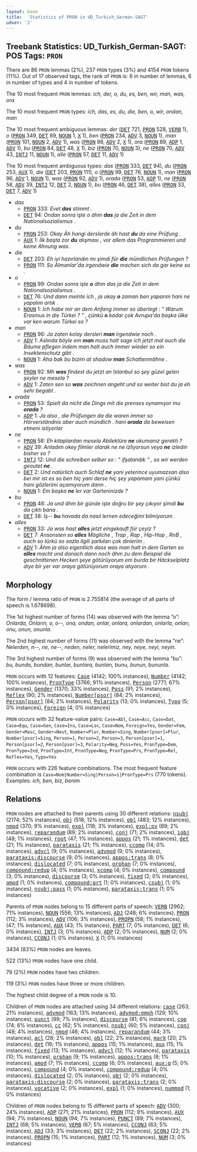 ```yaml
---
layout: base
title:  'Statistics of PRON in UD_Turkish_German-SAGT'
udver: '2'
---
```


## Treebank Statistics: UD_Turkish_German-SAGT: POS Tags: `PRON`

There are 86 `PRON` lemmas (2%), 237 `PRON` types (3%) and 4154 `PRON` tokens (11%).
Out of 17 observed tags, the rank of `PRON` is: 6 in number of lemmas, 6 in number of types and 4 in number of tokens.

The 10 most frequent `PRON` lemmas: <em>ich, der, o, du, es, ben, wir, man, was, ora</em>

The 10 most frequent `PRON` types:  <em>ich, das, es, du, die, ben, o, wir, ondan, man</em>

The 10 most frequent ambiguous lemmas: <em>der</em> (<tt><a href="qtd_sagt-pos-DET.html">DET</a></tt> 721, <tt><a href="qtd_sagt-pos-PRON.html">PRON</a></tt> 528, <tt><a href="qtd_sagt-pos-VERB.html">VERB</a></tt> 1), <em>o</em> (<tt><a href="qtd_sagt-pos-PRON.html">PRON</a></tt> 349, <tt><a href="qtd_sagt-pos-DET.html">DET</a></tt> 89, <tt><a href="qtd_sagt-pos-NOUN.html">NOUN</a></tt> 1, <tt><a href="qtd_sagt-pos-X.html">X</a></tt> 1), <em>ben</em> (<tt><a href="qtd_sagt-pos-PRON.html">PRON</a></tt> 234, <tt><a href="qtd_sagt-pos-ADV.html">ADV</a></tt> 3, <tt><a href="qtd_sagt-pos-NOUN.html">NOUN</a></tt> 1), <em>man</em> (<tt><a href="qtd_sagt-pos-PRON.html">PRON</a></tt> 101, <tt><a href="qtd_sagt-pos-NOUN.html">NOUN</a></tt> 2, <tt><a href="qtd_sagt-pos-ADV.html">ADV</a></tt> 1), <em>was</em> (<tt><a href="qtd_sagt-pos-PRON.html">PRON</a></tt> 98, <tt><a href="qtd_sagt-pos-ADV.html">ADV</a></tt> 2, <tt><a href="qtd_sagt-pos-X.html">X</a></tt> 1), <em>ora</em> (<tt><a href="qtd_sagt-pos-PRON.html">PRON</a></tt> 89, <tt><a href="qtd_sagt-pos-ADP.html">ADP</a></tt> 1, <tt><a href="qtd_sagt-pos-ADV.html">ADV</a></tt> 1), <em>bu</em> (<tt><a href="qtd_sagt-pos-PRON.html">PRON</a></tt> 84, <tt><a href="qtd_sagt-pos-DET.html">DET</a></tt> 48, <tt><a href="qtd_sagt-pos-X.html">X</a></tt> 1), <em>biz</em> (<tt><a href="qtd_sagt-pos-PRON.html">PRON</a></tt> 70, <tt><a href="qtd_sagt-pos-NOUN.html">NOUN</a></tt> 3), <em>ne</em> (<tt><a href="qtd_sagt-pos-PRON.html">PRON</a></tt> 70, <tt><a href="qtd_sagt-pos-ADV.html">ADV</a></tt> 43, <tt><a href="qtd_sagt-pos-INTJ.html">INTJ</a></tt> 11, <tt><a href="qtd_sagt-pos-NOUN.html">NOUN</a></tt> 1), <em>alle</em> (<tt><a href="qtd_sagt-pos-PRON.html">PRON</a></tt> 57, <tt><a href="qtd_sagt-pos-DET.html">DET</a></tt> 11, <tt><a href="qtd_sagt-pos-ADV.html">ADV</a></tt> 1)

The 10 most frequent ambiguous types:  <em>das</em> (<tt><a href="qtd_sagt-pos-PRON.html">PRON</a></tt> 333, <tt><a href="qtd_sagt-pos-DET.html">DET</a></tt> 94), <em>du</em> (<tt><a href="qtd_sagt-pos-PRON.html">PRON</a></tt> 253, <tt><a href="qtd_sagt-pos-AUX.html">AUX</a></tt> 1), <em>die</em> (<tt><a href="qtd_sagt-pos-DET.html">DET</a></tt> 203, <tt><a href="qtd_sagt-pos-PRON.html">PRON</a></tt> 111), <em>o</em> (<tt><a href="qtd_sagt-pos-PRON.html">PRON</a></tt> 99, <tt><a href="qtd_sagt-pos-DET.html">DET</a></tt> 76, <tt><a href="qtd_sagt-pos-NOUN.html">NOUN</a></tt> 1), <em>man</em> (<tt><a href="qtd_sagt-pos-PRON.html">PRON</a></tt> 96, <tt><a href="qtd_sagt-pos-ADV.html">ADV</a></tt> 1, <tt><a href="qtd_sagt-pos-NOUN.html">NOUN</a></tt> 1), <em>was</em> (<tt><a href="qtd_sagt-pos-PRON.html">PRON</a></tt> 92, <tt><a href="qtd_sagt-pos-ADV.html">ADV</a></tt> 1), <em>orada</em> (<tt><a href="qtd_sagt-pos-PRON.html">PRON</a></tt> 53, <tt><a href="qtd_sagt-pos-ADP.html">ADP</a></tt> 1), <em>ne</em> (<tt><a href="qtd_sagt-pos-PRON.html">PRON</a></tt> 58, <tt><a href="qtd_sagt-pos-ADV.html">ADV</a></tt> 39, <tt><a href="qtd_sagt-pos-INTJ.html">INTJ</a></tt> 12, <tt><a href="qtd_sagt-pos-DET.html">DET</a></tt> 2, <tt><a href="qtd_sagt-pos-NOUN.html">NOUN</a></tt> 1), <em>bu</em> (<tt><a href="qtd_sagt-pos-PRON.html">PRON</a></tt> 46, <tt><a href="qtd_sagt-pos-DET.html">DET</a></tt> 38), <em>alles</em> (<tt><a href="qtd_sagt-pos-PRON.html">PRON</a></tt> 33, <tt><a href="qtd_sagt-pos-DET.html">DET</a></tt> 7, <tt><a href="qtd_sagt-pos-ADV.html">ADV</a></tt> 1)


* <em>das</em>
  * <tt><a href="qtd_sagt-pos-PRON.html">PRON</a></tt> 333: <em>Evet <b>das</b> stimmt .</em>
  * <tt><a href="qtd_sagt-pos-DET.html">DET</a></tt> 94: <em>Ondan sonra işte o ähm <b>das</b> ja die Zeit in dem Nationalsozialismus .</em>
* <em>du</em>
  * <tt><a href="qtd_sagt-pos-PRON.html">PRON</a></tt> 253: <em>Okay Äh hangi derslerde äh hast <b>du</b> da eine Prüfung .</em>
  * <tt><a href="qtd_sagt-pos-AUX.html">AUX</a></tt> 1: <em>İlk başta zor <b>du</b> alışması , vor allem das Programmieren und keine Ahnung was .</em>
* <em>die</em>
  * <tt><a href="qtd_sagt-pos-DET.html">DET</a></tt> 203: <em>Eh iyi hazırlandın mı şimdi für <b>die</b> mündlichen Prüfungen ?</em>
  * <tt><a href="qtd_sagt-pos-PRON.html">PRON</a></tt> 111: <em>So Almanlar'da irgendwie <b>die</b> machen sich da gar keine so .</em>
* <em>o</em>
  * <tt><a href="qtd_sagt-pos-PRON.html">PRON</a></tt> 99: <em>Ondan sonra işte <b>o</b> ähm das ja die Zeit in dem Nationalsozialismus .</em>
  * <tt><a href="qtd_sagt-pos-DET.html">DET</a></tt> 76: <em>Und dann meinte ich , ja okay <b>o</b> zaman ben yaparım hani ne yapalım artık .</em>
  * <tt><a href="qtd_sagt-pos-NOUN.html">NOUN</a></tt> 1: <em>Ich habe mir an dem Anfang immer so überlegt : " Warum Erasmus in die Türkei ? " , çünkü <b>o</b> kadar çok Avrupa'da başka ülke var ken warum Türkei so ?</em>
* <em>man</em>
  * <tt><a href="qtd_sagt-pos-PRON.html">PRON</a></tt> 96: <em>Ja zaten kolay dersleri <b>man</b> irgendwie noch .</em>
  * <tt><a href="qtd_sagt-pos-ADV.html">ADV</a></tt> 1: <em>Aslında böyle em <b>man</b> muss halt sage ich jetzt mal auch die Bäume pflegen indem man halt auch immer wieder so ein Insektenschutz gibt .</em>
  * <tt><a href="qtd_sagt-pos-NOUN.html">NOUN</a></tt> 1: <em>Aha bak bu bizim at shadow <b>man</b> Schattenmähne .</em>
* <em>was</em>
  * <tt><a href="qtd_sagt-pos-PRON.html">PRON</a></tt> 92: <em>Mh <b>was</b> findest du jetzt an Istanbul so şey güzel gelen şeyler ne mesela ?</em>
  * <tt><a href="qtd_sagt-pos-ADV.html">ADV</a></tt> 1: <em>Zaten sen so <b>was</b> zeichnen angeht und so weiter bist du ja eh sehr begabt .</em>
* <em>orada</em>
  * <tt><a href="qtd_sagt-pos-PRON.html">PRON</a></tt> 53: <em>Spielt da nicht die Dings mit die prenses oynamıyor mu <b>orada</b> ?</em>
  * <tt><a href="qtd_sagt-pos-ADP.html">ADP</a></tt> 1: <em>Ja also , die Prüfungen da die waren immer so Hörverständnis aber auch mündlich . hani <b>orada</b> da beweisen etmeni istiyorlar</em>
* <em>ne</em>
  * <tt><a href="qtd_sagt-pos-PRON.html">PRON</a></tt> 58: <em>Eh kitaplardan mesela Abilektüre <b>ne</b> okumanız gerekti ?</em>
  * <tt><a href="qtd_sagt-pos-ADV.html">ADV</a></tt> 39: <em>Anladım okey filmler olarak ne ne izliyorsun veya <b>ne</b> izledin bisher so ?</em>
  * <tt><a href="qtd_sagt-pos-INTJ.html">INTJ</a></tt> 12: <em>Und die schreiben selber so : " ifşalandık " , so wir werden geoutet <b>ne</b> .</em>
  * <tt><a href="qtd_sagt-pos-DET.html">DET</a></tt> 2: <em>Und natürlich auch Schlaf <b>ne</b> yani yeterince uyumazsan also bei mir ist es so ben hiç yani derse hiç şey yapamam yani çünkü hani gözlerimi açamıyorum dann .</em>
  * <tt><a href="qtd_sagt-pos-NOUN.html">NOUN</a></tt> 1: <em>Em başka <b>ne</b> ler var Garteninizde ?</em>
* <em>bu</em>
  * <tt><a href="qtd_sagt-pos-PRON.html">PRON</a></tt> 46: <em>Ja und ähm bir günde işte doğru bir şey çıkıyor şimdi <b>bu</b> da çıktı bana .</em>
  * <tt><a href="qtd_sagt-pos-DET.html">DET</a></tt> 38: <em>İş-- <b>bu</b> havada da nasıl lernen edeceğimi bilmiyorum .</em>
* <em>alles</em>
  * <tt><a href="qtd_sagt-pos-PRON.html">PRON</a></tt> 33: <em>Ja was hast <b>alles</b> jetzt eingekauft für çeyiz ?</em>
  * <tt><a href="qtd_sagt-pos-DET.html">DET</a></tt> 7: <em>Ansonsten so <b>alles</b> Mögliche , Trap , Rap , Hip-Hop , RnB , auch so türkü so sazla ilgili şarkıları çok dinlerim .</em>
  * <tt><a href="qtd_sagt-pos-ADV.html">ADV</a></tt> 1: <em>Ähm ja also eigentlich dass was man halt in dem Garten so <b>alles</b> macht und danach dann noch ähm zu dem Beispiel die geschnittenen Hecken şeye götürüyorum em burda bir Häckselplatz diye bir yer var oraya götürüyorum oraya atıyorum .</em>

## Morphology

The form / lemma ratio of `PRON` is 2.755814 (the average of all parts of speech is 1.678698).

The 1st highest number of forms (14) was observed with the lemma “o”: <em>Onlarda, Onların, o, o--, ona, ondan, onlar, onlara, onlardan, onlarla, onları, onu, onun, onunla</em>.

The 2nd highest number of forms (11) was observed with the lemma “ne”: <em>Nelerden, n--, ne, ne--, neden, neler, nelerimiz, ney, neye, neyi, neyin</em>.

The 3rd highest number of forms (9) was observed with the lemma “bu”: <em>bu, bunda, bundan, bunlar, bunlara, bunları, bunu, bunun, bununla</em>.

`PRON` occurs with 12 features: <tt><a href="qtd_sagt-feat-Case.html">Case</a></tt> (4142; 100% instances), <tt><a href="qtd_sagt-feat-Number.html">Number</a></tt> (4142; 100% instances), <tt><a href="qtd_sagt-feat-PronType.html">PronType</a></tt> (3766; 91% instances), <tt><a href="qtd_sagt-feat-Person.html">Person</a></tt> (2771; 67% instances), <tt><a href="qtd_sagt-feat-Gender.html">Gender</a></tt> (1370; 33% instances), <tt><a href="qtd_sagt-feat-Poss.html">Poss</a></tt> (91; 2% instances), <tt><a href="qtd_sagt-feat-Reflex.html">Reflex</a></tt> (90; 2% instances), <tt><a href="qtd_sagt-feat-Number-psor.html">Number[psor]</a></tt> (84; 2% instances), <tt><a href="qtd_sagt-feat-Person-psor.html">Person[psor]</a></tt> (84; 2% instances), <tt><a href="qtd_sagt-feat-Polarity.html">Polarity</a></tt> (13; 0% instances), <tt><a href="qtd_sagt-feat-Typo.html">Typo</a></tt> (5; 0% instances), <tt><a href="qtd_sagt-feat-Foreign.html">Foreign</a></tt> (4; 0% instances)

`PRON` occurs with 32 feature-value pairs: `Case=Abl`, `Case=Acc`, `Case=Dat`, `Case=Equ`, `Case=Gen`, `Case=Ins`, `Case=Loc`, `Case=Nom`, `Foreign=Yes`, `Gender=Fem`, `Gender=Masc`, `Gender=Neut`, `Number=Plur`, `Number=Sing`, `Number[psor]=Plur`, `Number[psor]=Sing`, `Person=1`, `Person=2`, `Person=3`, `Person[psor]=1`, `Person[psor]=2`, `Person[psor]=3`, `Polarity=Neg`, `Poss=Yes`, `PronType=Dem`, `PronType=Ind`, `PronType=Int`, `PronType=Neg`, `PronType=Prs`, `PronType=Rel`, `Reflex=Yes`, `Typo=Yes`

`PRON` occurs with 226 feature combinations.
The most frequent feature combination is `Case=Nom|Number=Sing|Person=1|PronType=Prs` (770 tokens).
Examples: <em>ich, ben, biz, benim</em>


## Relations

`PRON` nodes are attached to their parents using 30 different relations: <tt><a href="qtd_sagt-dep-nsubj.html">nsubj</a></tt> (2174; 52% instances), <tt><a href="qtd_sagt-dep-obj.html">obj</a></tt> (518; 12% instances), <tt><a href="qtd_sagt-dep-obl.html">obl</a></tt> (483; 12% instances), <tt><a href="qtd_sagt-dep-nmod.html">nmod</a></tt> (370; 9% instances), <tt><a href="qtd_sagt-dep-expl.html">expl</a></tt> (118; 3% instances), <tt><a href="qtd_sagt-dep-expl-pv.html">expl:pv</a></tt> (89; 2% instances), <tt><a href="qtd_sagt-dep-reparandum.html">reparandum</a></tt> (89; 2% instances), <tt><a href="qtd_sagt-dep-conj.html">conj</a></tt> (71; 2% instances), <tt><a href="qtd_sagt-dep-iobj.html">iobj</a></tt> (48; 1% instances), <tt><a href="qtd_sagt-dep-root.html">root</a></tt> (47; 1% instances), <tt><a href="qtd_sagt-dep-appos.html">appos</a></tt> (21; 1% instances), <tt><a href="qtd_sagt-dep-det.html">det</a></tt> (21; 1% instances), <tt><a href="qtd_sagt-dep-parataxis.html">parataxis</a></tt> (21; 1% instances), <tt><a href="qtd_sagt-dep-ccomp.html">ccomp</a></tt> (14; 0% instances), <tt><a href="qtd_sagt-dep-advcl.html">advcl</a></tt> (9; 0% instances), <tt><a href="qtd_sagt-dep-advmod.html">advmod</a></tt> (9; 0% instances), <tt><a href="qtd_sagt-dep-parataxis-discourse.html">parataxis:discourse</a></tt> (9; 0% instances), <tt><a href="qtd_sagt-dep-appos-trans.html">appos:trans</a></tt> (8; 0% instances), <tt><a href="qtd_sagt-dep-dislocated.html">dislocated</a></tt> (7; 0% instances), <tt><a href="qtd_sagt-dep-orphan.html">orphan</a></tt> (7; 0% instances), <tt><a href="qtd_sagt-dep-compound-redup.html">compound:redup</a></tt> (4; 0% instances), <tt><a href="qtd_sagt-dep-xcomp.html">xcomp</a></tt> (4; 0% instances), <tt><a href="qtd_sagt-dep-compound.html">compound</a></tt> (3; 0% instances), <tt><a href="qtd_sagt-dep-discourse.html">discourse</a></tt> (3; 0% instances), <tt><a href="qtd_sagt-dep-fixed.html">fixed</a></tt> (2; 0% instances), <tt><a href="qtd_sagt-dep-amod.html">amod</a></tt> (1; 0% instances), <tt><a href="qtd_sagt-dep-compound-prt.html">compound:prt</a></tt> (1; 0% instances), <tt><a href="qtd_sagt-dep-csubj.html">csubj</a></tt> (1; 0% instances), <tt><a href="qtd_sagt-dep-nsubj-pass.html">nsubj:pass</a></tt> (1; 0% instances), <tt><a href="qtd_sagt-dep-parataxis-trans.html">parataxis:trans</a></tt> (1; 0% instances)

Parents of `PRON` nodes belong to 15 different parts of speech: <tt><a href="qtd_sagt-pos-VERB.html">VERB</a></tt> (2962; 71% instances), <tt><a href="qtd_sagt-pos-NOUN.html">NOUN</a></tt> (556; 13% instances), <tt><a href="qtd_sagt-pos-ADJ.html">ADJ</a></tt> (248; 6% instances), <tt><a href="qtd_sagt-pos-PRON.html">PRON</a></tt> (112; 3% instances), <tt><a href="qtd_sagt-pos-ADV.html">ADV</a></tt> (106; 3% instances), <tt><a href="qtd_sagt-pos-PROPN.html">PROPN</a></tt> (58; 1% instances),  (47; 1% instances), <tt><a href="qtd_sagt-pos-AUX.html">AUX</a></tt> (43; 1% instances), <tt><a href="qtd_sagt-pos-PART.html">PART</a></tt> (7; 0% instances), <tt><a href="qtd_sagt-pos-DET.html">DET</a></tt> (6; 0% instances), <tt><a href="qtd_sagt-pos-INTJ.html">INTJ</a></tt> (3; 0% instances), <tt><a href="qtd_sagt-pos-ADP.html">ADP</a></tt> (2; 0% instances), <tt><a href="qtd_sagt-pos-NUM.html">NUM</a></tt> (2; 0% instances), <tt><a href="qtd_sagt-pos-CCONJ.html">CCONJ</a></tt> (1; 0% instances), <tt><a href="qtd_sagt-pos-X.html">X</a></tt> (1; 0% instances)

3434 (83%) `PRON` nodes are leaves.

522 (13%) `PRON` nodes have one child.

79 (2%) `PRON` nodes have two children.

119 (3%) `PRON` nodes have three or more children.

The highest child degree of a `PRON` node is 10.

Children of `PRON` nodes are attached using 34 different relations: <tt><a href="qtd_sagt-dep-case.html">case</a></tt> (263; 21% instances), <tt><a href="qtd_sagt-dep-advmod.html">advmod</a></tt> (163; 13% instances), <tt><a href="qtd_sagt-dep-advmod-emph.html">advmod:emph</a></tt> (129; 10% instances), <tt><a href="qtd_sagt-dep-punct.html">punct</a></tt> (89; 7% instances), <tt><a href="qtd_sagt-dep-discourse.html">discourse</a></tt> (81; 6% instances), <tt><a href="qtd_sagt-dep-cop.html">cop</a></tt> (74; 6% instances), <tt><a href="qtd_sagt-dep-cc.html">cc</a></tt> (62; 5% instances), <tt><a href="qtd_sagt-dep-nsubj.html">nsubj</a></tt> (60; 5% instances), <tt><a href="qtd_sagt-dep-conj.html">conj</a></tt> (48; 4% instances), <tt><a href="qtd_sagt-dep-nmod.html">nmod</a></tt> (46; 4% instances), <tt><a href="qtd_sagt-dep-reparandum.html">reparandum</a></tt> (44; 3% instances), <tt><a href="qtd_sagt-dep-acl.html">acl</a></tt> (28; 2% instances), <tt><a href="qtd_sagt-dep-obl.html">obl</a></tt> (22; 2% instances), <tt><a href="qtd_sagt-dep-mark.html">mark</a></tt> (20; 2% instances), <tt><a href="qtd_sagt-dep-det.html">det</a></tt> (16; 1% instances), <tt><a href="qtd_sagt-dep-appos.html">appos</a></tt> (15; 1% instances), <tt><a href="qtd_sagt-dep-aux.html">aux</a></tt> (15; 1% instances), <tt><a href="qtd_sagt-dep-fixed.html">fixed</a></tt> (13; 1% instances), <tt><a href="qtd_sagt-dep-advcl.html">advcl</a></tt> (12; 1% instances), <tt><a href="qtd_sagt-dep-parataxis.html">parataxis</a></tt> (10; 1% instances), <tt><a href="qtd_sagt-dep-orphan.html">orphan</a></tt> (9; 1% instances), <tt><a href="qtd_sagt-dep-appos-trans.html">appos:trans</a></tt> (8; 1% instances), <tt><a href="qtd_sagt-dep-amod.html">amod</a></tt> (7; 1% instances), <tt><a href="qtd_sagt-dep-ccomp.html">ccomp</a></tt> (6; 0% instances), <tt><a href="qtd_sagt-dep-aux-q.html">aux:q</a></tt> (5; 0% instances), <tt><a href="qtd_sagt-dep-compound.html">compound</a></tt> (4; 0% instances), <tt><a href="qtd_sagt-dep-compound-redup.html">compound:redup</a></tt> (4; 0% instances), <tt><a href="qtd_sagt-dep-dislocated.html">dislocated</a></tt> (2; 0% instances), <tt><a href="qtd_sagt-dep-obj.html">obj</a></tt> (2; 0% instances), <tt><a href="qtd_sagt-dep-parataxis-discourse.html">parataxis:discourse</a></tt> (2; 0% instances), <tt><a href="qtd_sagt-dep-parataxis-trans.html">parataxis:trans</a></tt> (2; 0% instances), <tt><a href="qtd_sagt-dep-vocative.html">vocative</a></tt> (2; 0% instances), <tt><a href="qtd_sagt-dep-expl.html">expl</a></tt> (1; 0% instances), <tt><a href="qtd_sagt-dep-nummod.html">nummod</a></tt> (1; 0% instances)

Children of `PRON` nodes belong to 15 different parts of speech: <tt><a href="qtd_sagt-pos-ADV.html">ADV</a></tt> (300; 24% instances), <tt><a href="qtd_sagt-pos-ADP.html">ADP</a></tt> (271; 21% instances), <tt><a href="qtd_sagt-pos-PRON.html">PRON</a></tt> (112; 9% instances), <tt><a href="qtd_sagt-pos-AUX.html">AUX</a></tt> (94; 7% instances), <tt><a href="qtd_sagt-pos-NOUN.html">NOUN</a></tt> (94; 7% instances), <tt><a href="qtd_sagt-pos-PUNCT.html">PUNCT</a></tt> (89; 7% instances), <tt><a href="qtd_sagt-pos-INTJ.html">INTJ</a></tt> (68; 5% instances), <tt><a href="qtd_sagt-pos-VERB.html">VERB</a></tt> (67; 5% instances), <tt><a href="qtd_sagt-pos-CCONJ.html">CCONJ</a></tt> (63; 5% instances), <tt><a href="qtd_sagt-pos-ADJ.html">ADJ</a></tt> (33; 3% instances), <tt><a href="qtd_sagt-pos-DET.html">DET</a></tt> (22; 2% instances), <tt><a href="qtd_sagt-pos-SCONJ.html">SCONJ</a></tt> (22; 2% instances), <tt><a href="qtd_sagt-pos-PROPN.html">PROPN</a></tt> (15; 1% instances), <tt><a href="qtd_sagt-pos-PART.html">PART</a></tt> (12; 1% instances), <tt><a href="qtd_sagt-pos-NUM.html">NUM</a></tt> (3; 0% instances)

